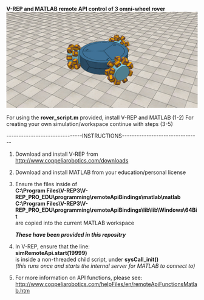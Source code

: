 
**V-REP and MATLAB remote API control of 3 omni-wheel rover** 
![Rover image](images/banner.jpg)  

For using the **rover_script.m** provided, install V-REP and MATLAB (1-2)
For creating your own simulation/workspace continue with steps (3-5)

-------------------------------INSTRUCTIONS--------------------------------

1. Download and install V-REP from http://www.coppeliarobotics.com/downloads

2. Download and install MATLAB from your education/personal license

3. Ensure the files inside of  
      **C:\Program Files\V-REP3\V-REP_PRO_EDU\programming\remoteApiBindings\matlab\matlab**  
      **C:\Program Files\V-REP3\V-REP_PRO_EDU\programming\remoteApiBindings\lib\lib\Windows\64Bit**  
   are copied into the current MATLAB workspace  
   
   ***These have been provided in this repositry***  
   
4. In V-REP, ensure that the line:  
    **simRemoteApi.start(19999)**  
   is inside a non-threaded child script, under **sysCall_init()**  
   *(this runs once and starts the internal server for MATLAB to connect to)*  
    
5. For more information on API functions, please see:  
   http://www.coppeliarobotics.com/helpFiles/en/remoteApiFunctionsMatlab.htm
